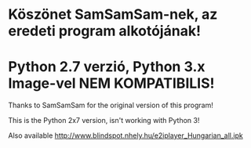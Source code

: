 # Köszönet SamSamSam-nek, az eredeti program alkotójának!
# Python 2.7 verzió, Python 3.x Image-vel NEM KOMPATIBILIS!

Thanks to SamSamSam for the original version of this program!

This is the Python 2x7 version, isn't working with Python 3!

Also available http://www.blindspot.nhely.hu/e2iplayer_Hungarian_all.ipk
